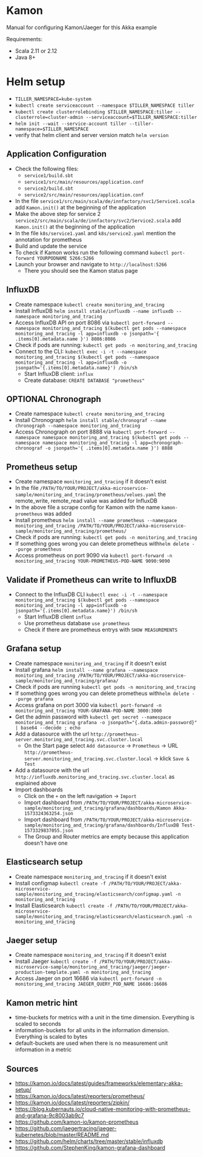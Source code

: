 # Kamon
Manual for configuring Kamon/Jaeger for this Akka example

Requirements:
- Scala 2.11 or 2.12
- Java 8+

# Helm setup
- ```TILLER_NAMESPACE=kube-system```
- ```kubectl create serviceaccount --namespace $TILLER_NAMESPACE tiller```
- ```kubectl create clusterrolebinding $TILLER_NAMESPACE:tiller --clusterrole=cluster-admin --serviceaccount=$TILLER_NAMESPACE:tiller```
- ```helm init --wait --service-account tiller --tiller-namespace=$TILLER_NAMESPACE```
- verify that helm client and server version match ```helm version```

## Application Configuration
- Check the following files:
    - ```service1/build.sbt```
    - ```service1/src/main/resources/application.conf```
    - ```service2/build.sbt```
    - ```service2/src/main/resources/application.conf```
- In the file ```service1/src/main/scala/de/innfactory/svc1/Service1.scala``` add ```Kamon.init()``` at the beginning of the application
- Make the above step for service 2 ```service2/src/main/scala/de/innfactory/svc2/Service2.scala``` add ```Kamon.init()``` at the beginning of the application
- In the file ```k8s/service1.yaml``` and ```k8s/service2.yaml``` mention the annotation for prometheus
- Build and update the service
- To check if Kamon works run the following command ```kubectl port-forward YOURPODNAME 5266:5266```
- Launch your browser and navigate to ```http://localhost:5266```
    - There you should see the Kamon status page
   
## InfluxDB
- Create namespace ```kubectl create monitoring_and_tracing```
- Install InfluxDB ```helm install stable/influxdb --name influxdb --namespace monitoring_and_tracing```
- Access InfluxDB API on port 8086 via ```kubectl port-forward --namespace monitoring_and_tracing $(kubectl get pods --namespace monitoring_and_tracing -l app=influxdb -o jsonpath='{ .items[0].metadata.name }') 8086:8086```
- Check if pods are running: ```kubectl get pods -n monitoring_and_tracing```
- Connect to the CLI: ```kubectl exec -i -t --namespace monitoring_and_tracing $(kubectl get pods --namespace monitoring_and_tracing -l app=influxdb -o jsonpath='{.items[0].metadata.name}') /bin/sh```
    - Start InfluxDB client: ```influx```
    - Create database: ```CREATE DATABASE "prometheus"```

## OPTIONAL Chronograph
- Create namespace ```kubectl create monitoring_and_tracing```
- Install Chronograph ```helm install stable/chronograf --name chronograph --namespace monitoring_and_tracing```
- Access Chronograph on port 8888 via ```kubectl port-forward --namespace namespace monitoring_and_tracing $(kubectl get pods --namespace namespace monitoring_and_tracing -l app=chronograph-chronograf -o jsonpath='{ .items[0].metadata.name }') 8888```

## Prometheus setup
- Create namespace ```monitoring_and_tracing``` if it doesn't exist
- In the file ```/PATH/TO/YOUR/PROJECT/akka-microservice-sample/monitoring_and_tracing/prometheus/velues.yaml``` the remote_write, remote_read value was added for InfluxDB
- In the above file a scrape config for Kamon with the name ```kamon-prometheus``` was added
- Install prometheus ```helm install --name prometheus --namespace monitoring_and_tracing /PATH/TO/YOUR/PROJECT/akka-microservice-sample/monitoring_and_tracing/prometheus/```
- Check if pods are running: ```kubectl get pods -n monitoring_and_tracing```
- If something goes wrong you can delete prometheus with```helm delete --purge prometheus```
- Access prometheus on port 9090 via ```kubectl port-forward -n monitoring_and_tracing YOUR-PROMETHEUS-POD-NAME 9090:9090```

## Validate if Prometheus can write to InfluxDB
- Connect to the InfluxDB CLI ```kubectl exec -i -t --namespace monitoring_and_tracing $(kubectl get pods --namespace monitoring_and_tracing -l app=influxdb -o jsonpath='{.items[0].metadata.name}') /bin/sh```
    - Start InfluxDB client ```influx```
    - Use prometheus database ```use prometheus```
    - Check if there are prometheus entrys with ```SHOW MEASUREMENTS```

## Grafana setup
- Create namespace ```monitoring_and_tracing``` if it doesn't exist
- Install grafana ```helm install --name grafana --namespace monitoring_and_tracing /PATH/TO/YOUR/PROJECT/akka-microservice-sample/monitoring_and_tracing/grafana/```
- Check if pods are running ```kubectl get pods -n monitoring_and_tracing```
- If something goes wrong you can delete prometheus with```helm delete --purge grafana```
- Access grafana on port 3000 via ```kubectl port-forward -n monitoring_and_tracing YOUR-GRAFANA-POD-NAME 3000:3000```
- Get the admin password with ```kubectl get secret --namespace monitoring_and_tracing grafana -o jsonpath="{.data.admin-password}" | base64 --decode ; echo``` 
- Add a datasource with the url ```http://prometheus-server.monitoring_and_tracing.svc.cluster.local```
    - On the Start page select ```Add datasource``` -> ```Prometheus``` -> URL ```http://prometheus-server.monitoring_and_tracing.svc.cluster.local``` -> klick ```Save & Test```
- Add a datasource with the url ```http://influxdb.monitoring_and_tracing.svc.cluster.local``` as explained above
- Import dashboards
    - Click on the ```+``` on the left navigation -> ```Import```
    - Import dashboard from ```/PATH/TO/YOUR/PROJECT/akka-microservice-sample/monitoring_and_tracing/grafana/dashboards/Kamon Akka-1573324363254.json```
    - Import dashboard from ```/PATH/TO/YOUR/PROJECT/akka-microservice-sample/monitoring_and_tracing/grafana/dashboards/InfluxDB Test-1573329837055.json```
    - The Group and Router metrics are empty because this application doesn't have one

## Elasticsearch setup
- Create namespace ```monitoring_and_tracing``` if it doesn't exist
- Install configmap ```kubectl create -f /PATH/TO/YOUR/PROJECT/akka-microservice-sample/monitoring_and_tracing/elasticsearch/configmap.yaml -n monitoring_and_tracing```
- Install Elasticsearch  ```kubectl create -f /PATH/TO/YOUR/PROJECT/akka-microservice-sample/monitoring_and_tracing/elasticsearch/elasticsearch.yaml -n monitoring_and_tracing```

## Jaeger setup
- Create namespace ```monitoring_and_tracing``` if it doesn't exist
- Install Jaeger ```kubectl create -f /PATH/TO/YOUR/PROJECT/akka-microservice-sample/monitoring_and_tracing/jaeger/jaeger-production-template.yaml -n monitoring_and_tracing```
- Access Jaeger on port 16686 via ```kubectl port-forward -n monitoring_and_tracing JAEGER_QUERY_POD_NAME 16686:16686```

## Kamon metric hint
- time-buckets for metrics with a unit in the time dimension. Everything is scaled to seconds
- information-buckets for all units in the information dimension. Everything is scaled to bytes
- default-buckets are used when there is no measurement unit information in a metric
 
## Sources
- https://kamon.io/docs/latest/guides/frameworks/elementary-akka-setup/
- https://kamon.io/docs/latest/reporters/prometheus/
- https://kamon.io/docs/latest/reporters/zipkin/
- https://blog.kubernauts.io/cloud-native-monitoring-with-prometheus-and-grafana-9c8003ab9c7
- https://github.com/kamon-io/kamon-prometheus
- https://github.com/jaegertracing/jaeger-kubernetes/blob/master/README.md
- https://github.com/helm/charts/tree/master/stable/influxdb
- https://github.com/StephenKing/kamon-grafana-dashboard